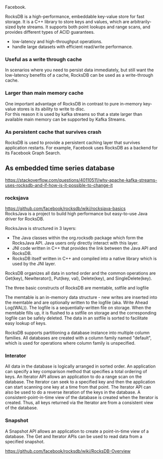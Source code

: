 Facebook. 
 
 RocksDB is a high-performance, embeddable key-value store for fast storage. It is a C++ library to store keys and values, which are arbitrarily-sized byte streams. It supports both point lookups and range scans, and provides different types of ACID guarantees.

 - low-latency and high-throughput operations.
 - handle large datasets with efficient read/write performance.

### Useful as a write through cache
In scenarios where you need to persist data immediately, but still want the low-latency benefits of a cache, RocksDB can be used as a write-through cache.   

### Larger than main memory cache
One important advantage of RocksDB in contrast to pure in-memory key-value stores is its ability to write to disc.   
For this reason it is used by kafka streams so that a state larger than available main memory can be supported by Kafka Streams.

### As persistent cache that survives crash
RocksDB is used to provide a persistent caching layer that survives application restarts. For example, Facebook uses RocksDB as a backend for its Facebook Graph Search.

## As embedded time series database
https://stackoverflow.com/questions/40110511/why-apache-kafka-streams-uses-rocksdb-and-if-how-is-it-possible-to-change-it

### rocksjava
https://github.com/facebook/rocksdb/wiki/rocksjava-basics  
RocksJava is a project to build high performance but easy-to-use Java driver for RocksDB.

RocksJava is structured in 3 layers:

- The Java classes within the org.rocksdb package which form the RocksJava API. Java users only directly interact with this layer.
- JNI code written in C++ that provides the link between the Java API and RocksDB.
- RocksDB itself written in C++ and compiled into a native library which is used by the JNI layer.

 

RocksDB organizes all data in sorted order and the common operations are Get(key), NewIterator(), Put(key, val), Delete(key), and SingleDelete(key).

The three basic constructs of RocksDB are memtable, sstfile and logfile

The memtable is an in-memory data structure - new writes are inserted into the memtable and are optionally written to the logfile (aka. Write Ahead Log(WAL)). The logfile is a sequentially-written file on storage. When the memtable fills up, it is flushed to a sstfile on storage and the corresponding logfile can be safely deleted. The data in an sstfile is sorted to facilitate easy lookup of keys.


RocksDB supports partitioning a database instance into multiple column families. All databases are created with a column family named "default", which is used for operations where column family is unspecified.

### Interator
All data in the database is logically arranged in sorted order. An application can specify a key comparison method that specifies a total ordering of keys. An Iterator API allows an application to do a range scan on the database. The Iterator can seek to a specified key and then the application can start scanning one key at a time from that point. The Iterator API can also be used to do a reverse iteration of the keys in the database. A consistent-point-in-time view of the database is created when the Iterator is created. Thus, all keys returned via the Iterator are from a consistent view of the database.

### Snapshot
A Snapshot API allows an application to create a point-in-time view of a database. The Get and Iterator APIs can be used to read data from a specified snapshot. 

https://github.com/facebook/rocksdb/wiki/RocksDB-Overview
